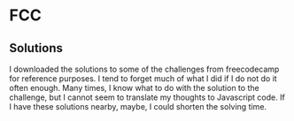 # FCC

## Solutions

I downloaded the solutions to some of the challenges from freecodecamp for reference purposes. I tend to forget much of what I did if I do not do it often enough. Many times, I know what to do with the solution to the challenge, but I cannot seem to translate my thoughts to Javascript code. If I have these solutions nearby, maybe, I could shorten the solving time.
